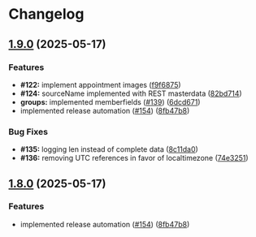 # Changelog

## [1.9.0](https://github.com/bensteUEM/ChurchToolsAPI/compare/v1.8.0...v1.9.0) (2025-05-17)


### Features

* **#122:** implement appointment images ([f9f6875](https://github.com/bensteUEM/ChurchToolsAPI/commit/f9f6875618c0f195874124ddf0094b25c09b89df))
* **#124:** sourceName implemented with REST masterdata ([82bd714](https://github.com/bensteUEM/ChurchToolsAPI/commit/82bd71408fd77fe872219fbc2feed315a755bbdf))
* **groups:** implemented memberfields ([#139](https://github.com/bensteUEM/ChurchToolsAPI/issues/139)) ([6dcd671](https://github.com/bensteUEM/ChurchToolsAPI/commit/6dcd671fa525232e7f7a9b5367710937b94c81ea))
* implemented release automation ([#154](https://github.com/bensteUEM/ChurchToolsAPI/issues/154)) ([8fb47b8](https://github.com/bensteUEM/ChurchToolsAPI/commit/8fb47b87b12025800570f83b66c309deb08935d9))


### Bug Fixes

* **#135:** logging len instead of complete data ([8c11da0](https://github.com/bensteUEM/ChurchToolsAPI/commit/8c11da0953f1e1e1b335c07bb0e6dbfd0901b13a))
* **#136:** removing UTC references in favor of localtimezone ([74e3251](https://github.com/bensteUEM/ChurchToolsAPI/commit/74e32518c3f9eac01433907a70f6366112c341b7))

## [1.8.0](https://github.com/bensteUEM/ChurchToolsAPI/compare/1.7.3...v1.8.0) (2025-05-17)


### Features

* implemented release automation ([#154](https://github.com/bensteUEM/ChurchToolsAPI/issues/154)) ([8fb47b8](https://github.com/bensteUEM/ChurchToolsAPI/commit/8fb47b87b12025800570f83b66c309deb08935d9))
